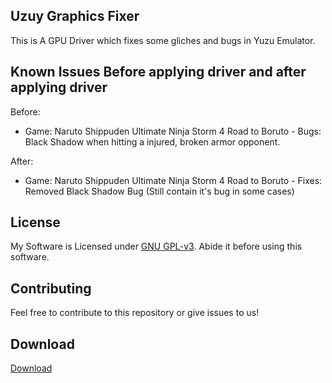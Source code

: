 ## Uzuy Graphics Fixer

This is A GPU Driver which fixes some gliches and bugs in Yuzu Emulator.

## Known Issues Before applying driver and after applying driver
Before:
- Game: Naruto Shippuden Ultimate Ninja Storm 4 Road to Boruto - Bugs: Black Shadow when hitting a injured, broken armor opponent.

After:
- Game: Naruto Shippuden Ultimate Ninja Storm 4 Road to Boruto - Fixes: Removed Black Shadow Bug (Still contain it's bug in some cases)

## License

My Software is Licensed under [GNU GPL-v3](LICENSE). Abide it before using this software.

## Contributing

Feel free to contribute to this repository or give issues to us!

## Download

[Download](https://github.com/KaydenJR2310/Uzuy-Graphics-Fixer/releases)
